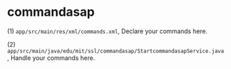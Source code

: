 # commandasap

(1) `app/src/main/res/xml/commands.xml`, Declare your commands here.

(2) `app/src/main/java/edu/mit/ssl/commandasap/StartcommandasapService.java`, Handle your commands here.

